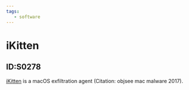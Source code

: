 ```yaml
---
tags:
   - software
---
```

# iKitten
## ID:S0278
[iKitten](/mitre/software/S0278) is a macOS exfiltration agent  (Citation: objsee mac malware 2017).
